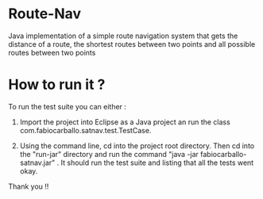 Route-Nav
=========

Java implementation of a simple route navigation system that gets the distance of a route, the shortest routes between two points and all possible routes between two points 

How to run it ? 
==========
To run the test suite you can either :

1. Import the project into Eclipse as a Java project an run the class com.fabiocarballo.satnav.test.TestCase.

2. Using the command line, cd into the project root directory. Then cd into the "run-jar" directory and run the command "java -jar fabiocarballo-satnav.jar" . It should run the test suite and listing that all the tests went okay.

Thank you !!
